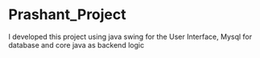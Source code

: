 # Prashant_Project
I developed this project using java swing for the User Interface, Mysql for database and core java as backend logic
